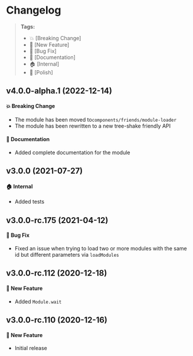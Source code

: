 Changelog
=========

> **Tags:**
> - :boom:       [Breaking Change]
> - :rocket:     [New Feature]
> - :bug:        [Bug Fix]
> - :memo:       [Documentation]
> - :house:      [Internal]
> - :nail_care:  [Polish]

## v4.0.0-alpha.1 (2022-12-14)

#### :boom: Breaking Change

* The module has been moved to`components/friends/module-loader`
* The module has been rewritten to a new tree-shake friendly API

#### :memo: Documentation

* Added complete documentation for the module

## v3.0.0 (2021-07-27)

#### :house: Internal

* Added tests

## v3.0.0-rc.175 (2021-04-12)

#### :bug: Bug Fix

* Fixed an issue when trying to load two or more modules with the same id but different parameters via `loadModules`

## v3.0.0-rc.112 (2020-12-18)

#### :rocket: New Feature

* Added `Module.wait`

## v3.0.0-rc.110 (2020-12-16)

#### :rocket: New Feature

* Initial release
